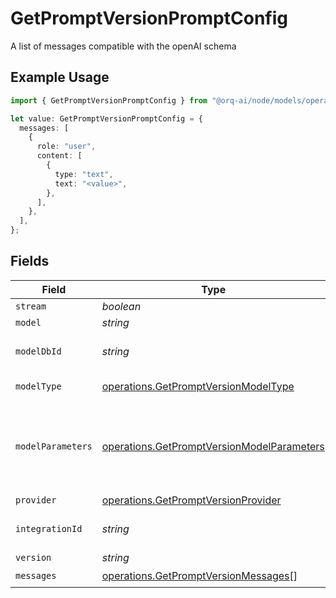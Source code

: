 # GetPromptVersionPromptConfig

A list of messages compatible with the openAI schema

## Example Usage

```typescript
import { GetPromptVersionPromptConfig } from "@orq-ai/node/models/operations";

let value: GetPromptVersionPromptConfig = {
  messages: [
    {
      role: "user",
      content: [
        {
          type: "text",
          text: "<value>",
        },
      ],
    },
  ],
};
```

## Fields

| Field                                                                                                    | Type                                                                                                     | Required                                                                                                 | Description                                                                                              |
| -------------------------------------------------------------------------------------------------------- | -------------------------------------------------------------------------------------------------------- | -------------------------------------------------------------------------------------------------------- | -------------------------------------------------------------------------------------------------------- |
| `stream`                                                                                                 | *boolean*                                                                                                | :heavy_minus_sign:                                                                                       | N/A                                                                                                      |
| `model`                                                                                                  | *string*                                                                                                 | :heavy_minus_sign:                                                                                       | N/A                                                                                                      |
| `modelDbId`                                                                                              | *string*                                                                                                 | :heavy_minus_sign:                                                                                       | The id of the resource                                                                                   |
| `modelType`                                                                                              | [operations.GetPromptVersionModelType](../../models/operations/getpromptversionmodeltype.md)             | :heavy_minus_sign:                                                                                       | The type of the model                                                                                    |
| `modelParameters`                                                                                        | [operations.GetPromptVersionModelParameters](../../models/operations/getpromptversionmodelparameters.md) | :heavy_minus_sign:                                                                                       | Model Parameters: Not all parameters apply to every model                                                |
| `provider`                                                                                               | [operations.GetPromptVersionProvider](../../models/operations/getpromptversionprovider.md)               | :heavy_minus_sign:                                                                                       | N/A                                                                                                      |
| `integrationId`                                                                                          | *string*                                                                                                 | :heavy_minus_sign:                                                                                       | The id of the resource                                                                                   |
| `version`                                                                                                | *string*                                                                                                 | :heavy_minus_sign:                                                                                       | N/A                                                                                                      |
| `messages`                                                                                               | [operations.GetPromptVersionMessages](../../models/operations/getpromptversionmessages.md)[]             | :heavy_check_mark:                                                                                       | N/A                                                                                                      |